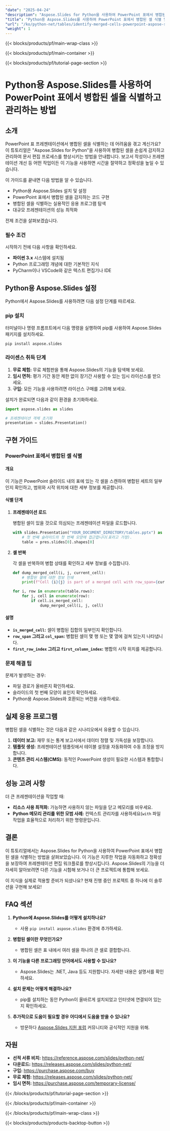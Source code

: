 ```yaml
---
"date": "2025-04-24"
"description": "Aspose.Slides for Python을 사용하여 PowerPoint 표에서 병합된 셀을 손쉽게 식별하는 방법을 알아보세요. 문서 편집 프로세스를 간소화하고 프레젠테이션의 정확성을 높여 보세요."
"title": "Python용 Aspose.Slides를 사용하여 PowerPoint 표에서 병합된 셀 식별 및 관리"
"url": "/ko/python-net/tables/identify-merged-cells-powerpoint-aspose-slides-python/"
"weight": 1
---
```


{{< blocks/products/pf/main-wrap-class >}}

{{< blocks/products/pf/main-container >}}

{{< blocks/products/pf/tutorial-page-section >}}
# Python용 Aspose.Slides를 사용하여 PowerPoint 표에서 병합된 셀을 식별하고 관리하는 방법

## 소개

PowerPoint 표 프레젠테이션에서 병합된 셀을 식별하는 데 어려움을 겪고 계신가요? 이 튜토리얼은 "Aspose.Slides for Python"을 사용하여 병합된 셀을 손쉽게 감지하고 관리하여 문서 편집 프로세스를 향상시키는 방법을 안내합니다. 보고서 작성이나 프레젠테이션 개선 등 어떤 작업이든 이 기능을 사용하면 시간을 절약하고 정확성을 높일 수 있습니다.

이 가이드를 끝내면 다음 방법을 알 수 있습니다.
- Python용 Aspose.Slides 설치 및 설정
- PowerPoint 표에서 병합된 셀을 감지하는 코드 구현
- 병합된 셀을 식별하는 실용적인 응용 프로그램 탐색
- 대규모 프레젠테이션의 성능 최적화

전제 조건을 살펴보겠습니다.

### 필수 조건

시작하기 전에 다음 사항을 확인하세요.
- **파이썬 3.x** 시스템에 설치됨
- Python 프로그래밍 개념에 대한 기본적인 지식
- PyCharm이나 VSCode와 같은 텍스트 편집기나 IDE

## Python용 Aspose.Slides 설정

Python에서 Aspose.Slides를 사용하려면 다음 설정 단계를 따르세요.

### pip 설치

터미널이나 명령 프롬프트에서 다음 명령을 실행하여 pip를 사용하여 Aspose.Slides 패키지를 설치하세요.
```bash
pip install aspose.slides
```

### 라이센스 취득 단계

1. **무료 체험:** 무료 체험판을 통해 Aspose.Slides의 기능을 탐색해 보세요.
2. **임시 면허:** 평가 기간 동안 제한 없이 장기간 사용할 수 있는 임시 라이선스를 받으세요.
3. **구입:** 모든 기능을 사용하려면 라이선스 구매를 고려해 보세요.

설치가 완료되면 다음과 같이 환경을 초기화하세요.
```python
import aspose.slides as slides

# 프레젠테이션 객체 초기화
presentation = slides.Presentation()
```

## 구현 가이드

### PowerPoint 표에서 병합된 셀 식별

#### 개요

이 기능은 PowerPoint 슬라이드 내의 표에 있는 각 셀을 스캔하여 병합된 세트의 일부인지 확인하고, 범위와 시작 위치에 대한 세부 정보를 제공합니다.

#### 식별 단계
1. **프레젠테이션 로드**
   
   병합된 셀이 있을 것으로 의심되는 프레젠테이션 파일을 로드합니다.
   ```python
   with slides.Presentation("YOUR_DOCUMENT_DIRECTORY/tables.pptx") as pres:
       # 첫 번째 슬라이드의 첫 번째 모양에 접근합니다(표라고 가정).
       table = pres.slides[0].shapes[0]
   ```

2. **셀 반복**
   
   각 셀을 반복하여 병합 상태를 확인하고 세부 정보를 수집합니다.
   ```python
   def dump_merged_cell(i, j, current_cell):
       # 병합된 셀에 대한 정보 인쇄
       print(f"Cell {i}{j} is part of a merged cell with row_span={current_cell.row_span}, col_span={current_cell.col_span}, starting from Cell {current_cell.first_row_index}{current_cell.first_column_index}.")
   
   for i, row in enumerate(table.rows):
       for j, cell in enumerate(row):
           if cell.is_merged_cell:
               dump_merged_cell(i, j, cell)
   ```

#### 설명
- **`is_merged_cell`:** 셀이 병합된 집합의 일부인지 확인합니다.
- **`row_span` 그리고 `col_span`:** 병합된 셀이 몇 행 또는 몇 열에 걸쳐 있는지 나타냅니다.
- **`first_row_index` 그리고 `first_column_index`:** 병합의 시작 위치를 제공합니다.

### 문제 해결 팁

문제가 발생하는 경우:
- 파일 경로가 올바른지 확인하세요.
- 슬라이드의 첫 번째 모양이 표인지 확인하세요.
- Python용 Aspose.Slides와 호환되는 버전을 사용하세요.

## 실제 응용 프로그램

병합된 셀을 식별하는 것은 다음과 같은 시나리오에서 유용할 수 있습니다.
1. **데이터 보고:** 재무 또는 통계 보고서에서 데이터 정렬 및 가독성을 보장합니다.
2. **템플릿 생성:** 프레젠테이션 템플릿에서 테이블 설정을 자동화하여 수동 조정을 방지합니다.
3. **콘텐츠 관리 시스템(CMS):** 동적인 PowerPoint 생성이 필요한 시스템과 통합합니다.

## 성능 고려 사항

더 큰 프레젠테이션을 작업할 때:
- **리소스 사용 최적화:** 가능하면 사용하지 않는 파일을 닫고 메모리를 비우세요.
- **Python 메모리 관리를 위한 모범 사례:** 컨텍스트 관리자를 사용하세요(`with` 파일 작업을 효율적으로 처리하기 위한 명령문입니다.

## 결론

이 튜토리얼에서는 Aspose.Slides for Python을 사용하여 PowerPoint 표에서 병합된 셀을 식별하는 방법을 살펴보았습니다. 이 기능은 지루한 작업을 자동화하고 정확성을 보장하여 프레젠테이션 편집 워크플로를 향상시킵니다. Aspose.Slides의 기능을 더 자세히 알아보려면 다른 기능을 시험해 보거나 더 큰 프로젝트에 통합해 보세요.

이 지식을 실제로 적용할 준비가 되셨나요? 현재 진행 중인 프로젝트 중 하나에 이 솔루션을 구현해 보세요!

## FAQ 섹션

1. **Python에 Aspose.Slides를 어떻게 설치하나요?**
   - 사용 `pip install aspose.slides` 환경에 추가하세요.

2. **병합된 셀이란 무엇인가요?**
   - 병합된 셀은 표 내에서 여러 셀을 하나의 큰 셀로 결합합니다.

3. **이 기능을 다른 프로그래밍 언어에서도 사용할 수 있나요?**
   - Aspose.Slides는 .NET, Java 등도 지원합니다. 자세한 내용은 설명서를 확인하세요.

4. **설치 문제는 어떻게 해결하나요?**
   - pip를 설치하는 동안 Python이 올바르게 설치되었고 인터넷에 연결되어 있는지 확인하세요.

5. **추가적으로 도움이 필요할 경우 어디에서 도움을 받을 수 있나요?**
   - 방문하다 [Aspose.Slides 지원 포럼](https://forum.aspose.com/c/slides/11) 커뮤니티와 공식적인 지원을 위해.

## 자원
- **선적 서류 비치:** https://reference.aspose.com/slides/python-net/
- **다운로드:** https://releases.aspose.com/slides/python-net/
- **구입:** https://purchase.aspose.com/buy
- **무료 체험:** https://releases.aspose.com/slides/python-net/
- **임시 면허:** https://purchase.aspose.com/temporary-license/

{{< /blocks/products/pf/tutorial-page-section >}}

{{< /blocks/products/pf/main-container >}}

{{< /blocks/products/pf/main-wrap-class >}}

{{< blocks/products/products-backtop-button >}}